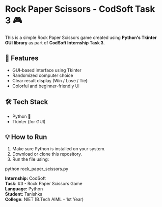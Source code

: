 # Rock Paper Scissors - CodSoft Task 3 🎮

This is a simple Rock Paper Scissors game created using **Python's Tkinter GUI library** as part of **CodSoft Internship Task 3**.

## 📌 Features
- GUI-based interface using Tkinter
- Randomized computer choice
- Clear result display (Win / Lose / Tie)
- Colorful and beginner-friendly UI

## 🛠️ Tech Stack
- Python 🐍
- Tkinter (for GUI)

## 💡 How to Run
1. Make sure Python is installed on your system.
2. Download or clone this repository.
3. Run the file using:

python rock_paper_scissors.py

**Internship:** CodSoft  
**Task:** #3 - Rock Paper Scissors Game  
**Language:** Python  
**Student:** Tanishka  
**College:** NIET (B.Tech AIML - 1st Year)

